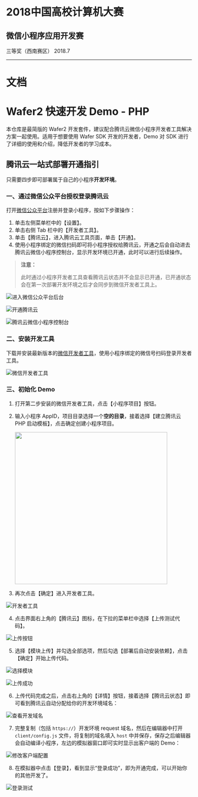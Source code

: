 # 2018中国高校计算机大赛
## 微信小程序应用开发赛
三等奖（西南赛区）
2018.7

-------------
# 文档

# Wafer2 快速开发 Demo - PHP

本仓库是最简版的 Wafer2 开发套件，建议配合腾讯云微信小程序开发者工具解决方案一起使用。适用于想要使用 Wafer SDK 开发的开发者，Demo 对 SDK 进行了详细的使用和介绍，降低开发者的学习成本。

## 腾讯云一站式部署开通指引

只需要四步即可部署属于自己的小程序**开发环境**。

### 一、通过微信公众平台授权登录腾讯云

打开[微信公众平台](https://mp.weixin.qq.com)注册并登录小程序，按如下步骤操作：

1. 单击左侧菜单栏中的【设置】。
2. 单击右侧 Tab 栏中的【开发者工具】。
3. 单击【腾讯云】，进入腾讯云工具页面，单击【开通】。
4. 使用小程序绑定的微信扫码即可将小程序授权给腾讯云，开通之后会自动进去腾讯云微信小程序控制台，显示开发环境已开通，此时可以进行后续操作。

> **注意：**
>
> 此时通过小程序开发者工具查看腾讯云状态并不会显示已开通，已开通状态会在第一次部署开发环境之后才会同步到微信开发者工具上。

![进入微信公众平台后台](https://mc.qcloudimg.com/static/img/a3ca2891b23cfce7d3678cd05a4e14fe/13.jpg)

![开通腾讯云](https://mc.qcloudimg.com/static/img/53e34b52e098ee3a0a02ecc8fbb68a54/14.jpg)

![腾讯云微信小程序控制台](https://mc.qcloudimg.com/static/img/032d0b2b99dfcfdf4234db911e93b60f/15.png)

### 二、安装开发工具

下载并安装最新版本的[微信开发者工具](https://mp.weixin.qq.com/debug/wxadoc/dev/devtools/download.html)，使用小程序绑定的微信号扫码登录开发者工具。

![微信开发者工具](https://mc.qcloudimg.com/static/img/4fd45bb5c74eed92b031fbebf8600bd2/1.png)

### 三、初始化 Demo

1. 打开第二步安装的微信开发者工具，点击【小程序项目】按钮。

2. 输入小程序 AppID，项目目录选择一个**空的目录**，接着选择【建立腾讯云 PHP 启动模板】，点击确定创建小程序项目。

   <img src="https://mc.qcloudimg.com/static/img/b8c2c265418a5d446b70b923ae97fcf2/php.png" width="413px">

3. 再次点击【确定】进入开发者工具。

  ![开发者工具](https://mc.qcloudimg.com/static/img/dddafb0f88489d0de7010321e6b48071/3.png)

4. 点击界面右上角的【腾讯云】图标，在下拉的菜单栏中选择【上传测试代码】。

  ![上传按钮](https://mc.qcloudimg.com/static/img/52c7ff501a13da3cb327df3f5d1ba284/2.png)

5. 选择【模块上传】并勾选全部选项，然后勾选【部署后自动安装依赖】，点击【确定】开始上传代码。

  ![选择模块](https://mc.qcloudimg.com/static/img/f2e00aecfc06e5b275f204f501b2b848/3.jpg)

  ![上传成功](https://mc.qcloudimg.com/static/img/8038e62426a6b74eb2ddbb3f04b7f093/4.jpg)

6. 上传代码完成之后，点击右上角的【详情】按钮，接着选择【腾讯云状态】即可看到腾讯云自动分配给你的开发环境域名：

  ![查看开发域名](https://mc.qcloudimg.com/static/img/04a97a0551d28a25aa066352e74e0443/8.png)

7. 完整复制（包括 `https://`）开发环境 request 域名，然后在编辑器中打开 `client/config.js` 文件，将复制的域名填入 `host` 中并保存，保存之后编辑器会自动编译小程序，左边的模拟器窗口即可实时显示出客户端的 Demo：

  ![修改客户端配置](https://mc.qcloudimg.com/static/img/397c68210ef2113721608dd2506f8f12/9.png)

8. 在模拟器中点击【登录】，看到显示“登录成功”，即为开通完成，可以开始你的其他开发了。

  ![登录测试](https://mc.qcloudimg.com/static/img/7102752e343d9d8791564b2ffc9d8308/10.png)
